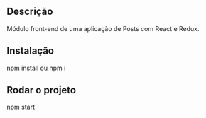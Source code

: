 ## Descrição
Módulo front-end de uma aplicação de Posts com React e Redux.

## Instalação
npm install ou npm i

## Rodar o projeto
npm start